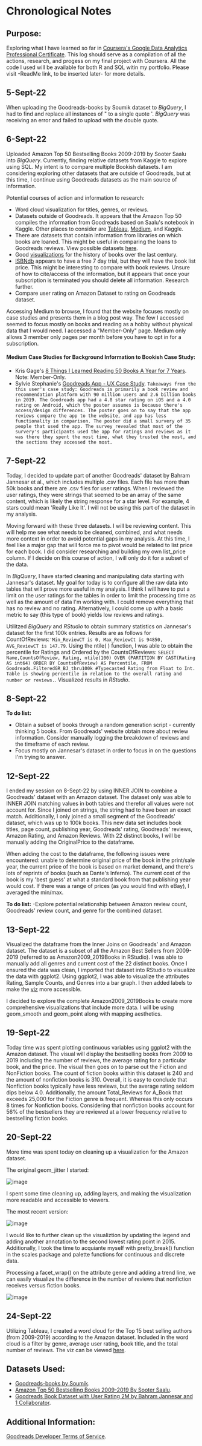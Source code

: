 # Chronological Notes

## Purpose:
Exploring what I have learned so far in [Coursera's Google Data Analytics Professional Certificate](https://www.google.com/url?sa=t&rct=j&q=&esrc=s&source=web&cd=&cad=rja&uact=8&ved=2ahUKEwjo9ZyPyv75AhVeGzQIHaScBUIQFnoECBUQAQ&url=https%3A%2F%2Fwww.coursera.org%2Fprofessional-certificates%2Fgoogle-data-analytics&usg=AOvVaw2XvP900KPIKu1611eqZ7QH). This log should serve as a compilation of all the actions, research, and progess on my final project with Coursera. All the code I used will be available for both R and SQL witin my portfolio. Please visit -ReadMe link, to be inserted later- for more details.

## 5-Sept-22 
When uploading the Goodreads-books by Soumik dataset to *BigQuery*, I had to find and replace all instances of " to a single quote '. 
*BigQuery* was receiving an error and failed to upload with the double quote.

## 6-Sept-22
Uploaded Amazon Top 50 Bestselling Books 2009-2019 by Sooter Saalu into *BigQuery*. Currently, finding relative datasets from Kaggle to explore using SQL. My intent is to compare multiple Bookish datasets. I am considering exploring other datasets that are outside of Goodreads, but at this time, I continue using Goodreads datasets as the main source of information. 

Potential courses of action and information to research:
- Word cloud visualization for titles, genres, or reviews.
- Datasets outside of Goodreads. It appears that the Amazon Top 50 compiles the information from Goodreads based on Saalu's notebook in Kaggle. Other places to consider are [Tableau](https://public.tableau.com/app/discover), [Medium](https://medium.com/search?q=books), and Kaggle.
- There are datasets that contain information from libraries on which books are loaned. This might be useful in comparing the loans to Goodreads reviews. View possible datasets [here](https://data.world/datasets/books).
- Good [visualizations](https://ourworldindata.org/books) for the history of books over the last century.
- [ISBNdb](https://isbndb.com/) appears to have a free 7 day trial, but they will have the book list price. This might be interesting to compare with book reviews. Unsure of how to cite/access of the information, but it appears that once your subscription is terminated you should delete all information. Research further.
- Compare user rating on Amazon Dataset to rating on Goodreads dataset.

Accessing Medium to browse, I found that the website focuses mostly on case studies and presents them in a blog post way. The few I accessed seemed to focus mostly on books and reading as a hobby without physical data that I would need. I accessed a "Member-Only" page. Medium only allows 3 member only pages per month before you have to opt in for a subscription. 

#### Medium Case Studies for Background Information to Bookish Case Study:
- Kris Gage's [8 Things I Learned Reading 50 Books A Year for 7 Years](https://medium.com/@krisgage/8-things-i-learned-reading-50-books-a-year-for-7-years-cb11c4acffb1). Note: Member-Only.
- Sylvie Stephanie's [Goodreads App - UX Case Study](https://medium.com/muzli-design-inspiration/goodreads-app-ux-case-study-2e63214fc005). `Takeaways from the this user's case study: Goodreads is primarily a book review and recommendation platform with 90 million users and 2.6 billion books in 2019. The Goodreads app had a 4.8 star rating on iOS and a 4.0 rating on Android, which the poster assumes is because there's access/design differences. The poster goes on to say that the app reviews compare the app to the website, and app has less functionality in comparison. The poster did a small survery of 35 people that used the app. The survey revealed that most of the survery's participants used the app for ratings and reviews as it was there they spent the most time, what they trusted the most, and the sections they accessed the most.`

## 7-Sept-22
Today, I decided to update part of another Goodreads' dataset by Bahram Jannesar et al., which includes multiple .csv files. Each file has more than 50k books and there are .csv files for user ratings. When I reviewed the user ratings, they were strings that seemed to be an array of the same content, which is likely the string response for a star level. For example, 4 stars could mean 'Really Like It'. I will not be using this part of the dataset in my analysis.

Moving forward with these three datasets. I will be reviewing content. This will help me see what needs to be cleaned, combined, and what needs more context in order to avoid potential gaps in my analysis. At this time, I feel like a major gap that will force me to pivot would be related to list price for each book. I did consider researching and building my own list_price column. If I decide on this course of action, I will only do it for a subset of the data.

In *BigQuery*, I have started cleaning and manipulating data starting with Jannesar's dataset. My goal for today is to configure all the raw data into tables that will prove more useful in my analysis. I think I will have to put a limit on the user ratings for the tables in order to limit the processing time as well as the amount of data I'm working with. I could remove everything that has no review and no rating. Alternatively, I could come up with a basic metric to say (this type of book) yields low reviews and ratings.

Utilitzed *BigQuery* and *RStudio* to obtain summary statistics on Jannesar's dataset for the first 100k entries. Results are as follows for CountOfReviews:`'Min_ReviewCT is 0, Max_ReviewCt is 94850, AVG_ReviewCT is 147.79`. Using the ntile( ) function, I was able to obtain the percentile for Ratings and Ordered by the CountsOfReviews: `SELECT
Name,CountsOfReview, Rating, ntile(100) OVER (PARTITION BY CAST(Rating AS int64) ORDER BY CountsOfReview) AS Percentile,
FROM
Goodreads.FilteredGR_BJ_thru100k
#Typecasted Rating from Float to Int. Table is showing percentile in relation to the overall rating and number or reviews.`. Visualized results in *RStudio*. 

## 8-Sept-22
**To do list:**
- Obtain a subset of books through a random generation script - currently thinking 5 books. From Goodreads' website obtain more about review information. Consider manually logging the breakdown of reviews and the timeframe of each review.
- Focus mostly on Jannesar's dataset in order to focus in on the questions I'm trying to answer.

## 12-Sept-22
I ended my session on 8-Sept-22 by using INNER JOIN to combine a Goodreads' dataset with an Amazon dataset. The dataset only was able to INNER JOIN matching values in both tables and therefor all values were not account for. Since I joined on strings, the string had to have been an exact match. Additionally, I only joined a small segment of the Goodreads' dataset, which was up to 100k books. This new data set includes book titles, page count, publishing year, Goodreads' rating, Goodreads' reviews, Amazon Rating, and Amazon Reviews. With 22 distinct books, I will be manually adding the OriginalPrice to the dataframe.  

When adding the cost to the dataframe, the following issues were encountered: unable to determine original price of the book in the print/sale year, the current price of the book is based on market demand, and there's lots of reprints of books (such as Dante's Inferno). The current cost of the book is my 'best guess' at what a standard book from that publishing year would cost. If there was a range of prices (as you would find with eBay), I averaged the min/max.

**To do list:**
-Explore potential relationship between Amazon review count, Goodreads' review count, and genre for the combined dataset.

## 13-Sept-22
Visualized the dataframe from the Inner Joins on Goodreads' and Amazon dataset. The dataset is a subset of all the Amazon Best Sellers from 2009-2019 (referred to as Amazon2009_2019Books in RStudio). I was able to manually add all genres and current cost of the 22 distinct books. Once I ensured the data was clean, I imported that dataset into RStudio to visualize the data with ggplot2. Using ggplot2, I was able to visualize the attributes Rating, Sample Counts, and Genres into a bar graph. I then added labels to make the [viz](https://e6521897e0d44ddba8de83caa978a2bf.app.rstudio.cloud/file_show?path=%2Fcloud%2Fproject%2FDataframe+Fun%2FBookish+Portfolio%2FBar_AZGR.png) more accessible.

I decided to explore the complete Amazon2009_2019Books to create more comprehensive visualizations that include more data. I will be using geom_smooth and geom_point along with mapping aesthetics.

## 19-Sept-22
Today time was spent plotting continuous variables using ggplot2 with the Amazon dataset. The visual will display the bestselling books from 2009 to 2019 including the number of reviews, the average rating for a particular book, and the price. The visual then goes on to parse out the Fiction and NonFiction books. The count of fiction books within this dataset is 240 and the amount of nonfiction books is 310. Overall, it is easy to conclude that Nonfiction books typically have less reviews, but the average rating seldom dips below 4.0. Additionally, the amount Total_Reviews for A_Book that exceeds 25,000 for the Fiction genre is frequent. Whereas this only occurs 8 times for Nonfiction books. Considering that nonfiction books account for 56% of the bestsellers they are reviewed at a lower frequency relative to bestselling fiction books.

## 20-Sept-22
More time was spent today on cleaning up a visualization for the Amazon dataset. 

The original geom_jitter I started:

![image](https://user-images.githubusercontent.com/97118025/192117249-14ce247a-0720-460a-8591-ecedf782332b.png)

I spent some time cleaning up, adding layers, and making the visualization more readable and accessible to viewers. 

The most recent version:

![image](https://user-images.githubusercontent.com/97118025/192117511-98fc5eb7-0e61-4d16-9fdd-20bc4b262e95.png)

I would like to further clean up the visualiztion by updating the legend and adding another annotation to the second lowest rating point in 2015. Additionally, I took the time to acquiante myself with pretty_break() function in the scales package and palette functions for continuous and discrete data.

Processing a facet_wrap() on the attribute genre and adding a trend line, we can easily visualize the difference in the number of reviews that nonfiction receives versus fiction books.

![image](https://user-images.githubusercontent.com/97118025/192117639-0fa9d356-bcac-4370-b715-ed381cd828ac.png)


## 24-Sept-22
Utilizing Tableau, I created a word cloud for the Top 15 best selling authors (from 2009-2019) according to the Amazon dataset. Included in the word cloud is a filter by genre, average user rating, book title, and the total number of reviews. The viz can be viewed [here](https://public.tableau.com/views/Portfolio_AmazonBooks_20092019/Top15_Author_Cloud?:language=en-US&:display_count=n&:origin=viz_share_link).

## Datasets Used:
- [Goodreads-books by Soumik](https://www.kaggle.com/datasets/jealousleopard/goodreadsbooks).
- [Amazon Top 50 Bestselling Books 2009-2019 By Sooter Saalu](https://www.kaggle.com/datasets/sootersaalu/amazon-top-50-bestselling-books-2009-2019).
- [Goodreads Book Dataset with User Rating 2M by Bahram Jannesar and 1 Collaborator](https://www.kaggle.com/datasets/bahramjannesarr/goodreads-book-datasets-10m). 

## Additional Information:
[Goodreads Developer Terms of Service](https://www.goodreads.com/api/terms). 
